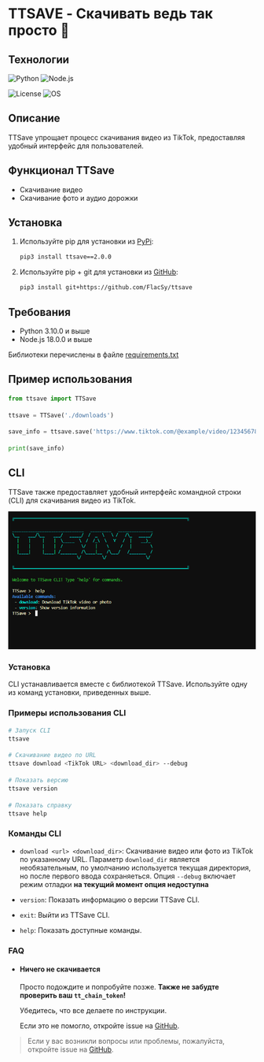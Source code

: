 # TTSAVE - Скачивать ведь так просто 🫢

## Технологии

![Python](https://img.shields.io/badge/Python-3.10.0-blue)
![Node.js](https://img.shields.io/badge/Node.js-18.0.0-green)

![License](https://img.shields.io/github/license/FlacSy/ttsave)
![OS](https://img.shields.io/badge/platform-windows%20%7C%20macos%20%7C%20linux-lightgrey)

## Описание

TTSave упрощает процесс скачивания видео из TikTok, предоставляя удобный интерфейс для пользователей.

## Функционал TTSave
- Скачивание видео 
- Скачивание фото и аудио дорожки 

## Установка

1. Используйте pip для установки из [PyPi](https://pypi.org/project/ttsave/):

    ```bash
    pip3 install ttsave==2.0.0
    ```
2. Используйте pip + git для установки из [GitHub](https://github.com/FlacSy/ttsave/):

    ```bash
    pip3 install git+https://github.com/FlacSy/ttsave
    ```

## Требования
- Python 3.10.0 и выше 
- Node.js 18.0.0 и выше 

Библиотеки перечислены в файле [requirements.txt](./requirements.txt)

## Пример использования


```python
from ttsave import TTSave

ttsave = TTSave('./downloads')

save_info = ttsave.save('https://www.tiktok.com/@example/video/1234567890')

print(save_info)
```


## CLI

TTSave также предоставляет удобный интерфейс командной строки (CLI) для скачивания видео из TikTok. 

![cli](local/cli.png)

### Установка

CLI устанавливается вместе с библиотекой TTSave. Используйте одну из команд установки, приведенных выше.

### Примеры использования CLI

```bash
# Запуск CLI
ttsave

# Скачивание видео по URL
ttsave download <TikTok URL> <download_dir> --debug

# Показать версию
ttsave version

# Показать справку
ttsave help
```

### Команды CLI

- `download <url> <download_dir>`: Скачивание видео или фото из TikTok по указанному URL. Параметр `download_dir` является необязательным, по умолчанию используется текущая директория, но после первого ввода сохраняеться. Опция `--debug` включает режим отладки **на текущий момент опция недоступна**  

- `version`: Показать информацию о версии TTSave CLI.
- `exit`: Выйти из TTSave CLI.
- `help`: Показать доступные команды.

### FAQ

- #### Ничего не скачивается 
    Просто подождите и попробуйте позже. 
    **Также не забудте проверить ваш `tt_chain_token`!**

    Убедитесь, что все делаете по инструкции. 

    Если это не помогло, откройте issue на [GitHub](https://github.com/FlacSy/ttsave/issues).
    


> Если у вас возникли вопросы или проблемы, пожалуйста, откройте issue на [GitHub](https://github.com/FlacSy/ttsave/issues).

